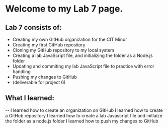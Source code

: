 # Welcome to my Lab 7 page.

## Lab 7 consists of:
- Creating my own GitHub organization for the CIT Minor
- Creating my first GitHub repository
- Cloning my GitHub repository to my local system
- Creating a lab JavaScript file, and initializing the folder as a Node.js folder
- Updating and commiting my lab JavaScript file to practice with error handling
- Pushing my changes to GitHub
- (deliverable for project 6)

## What I learned:
-- I learned how to create an organization on GitHub
I learned how to create a GitHub repository
I learned how to create a lab Javascript file and initlaize the folder as a node.js folder
I learned how to push my changes to GitHub
